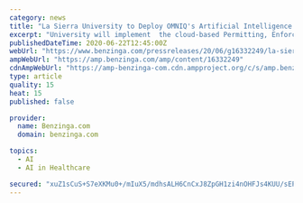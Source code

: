 ```yaml
---
category: news
title: "La Sierra University to Deploy OMNIQ's Artificial Intelligence – Cloud Based Access Control Parking and Security System"
excerpt: "University will implement  the cloud-based Permitting, Enforcement and Revenue Citation System (PERCS), significantly improving campus safety and enabling virtual access"
publishedDateTime: 2020-06-22T12:45:00Z
webUrl: "https://www.benzinga.com/pressreleases/20/06/g16332249/la-sierra-university-to-deploy-omniqs-artificial-intelligence-cloud-based-access-control-parking-a"
ampWebUrl: "https://amp.benzinga.com/amp/content/16332249"
cdnAmpWebUrl: "https://amp-benzinga-com.cdn.ampproject.org/c/s/amp.benzinga.com/amp/content/16332249"
type: article
quality: 15
heat: 15
published: false

provider:
  name: Benzinga.com
  domain: benzinga.com

topics:
  - AI
  - AI in Healthcare

secured: "xuZ1sCuS+S7eXKMu0+/mIuX5/mdhsALH6CnCxJ8ZpGH1zi4nOHFJs4KUU/sEPtXUbpU2aBezE0DiIN/cjpKl7ehbqvsl1BB1+S5Po/x1q6Rzz0zOpCBX0Y/xLNnMSQP5NZMJRkUkUdgSEsuFZko1RUyRRfV7RPkCi9KV1IO+wOVVMO5ufLCU9XgujdDO8XDuqibcIxsjEAbqhJQNZnjWmqOGn6atcgolJ57AF6YGheR+wn5BvLvh2JIXmo9+ULc28uCQyiZrgVrlw0HJJrt2NCAry26xZP2x8EhJfLybaOrQFq1NoHVxyEENJDK7btvYddBkL9r1dA24Y0oYL+DFLQ==;0N7eoi72FO3R48pb1XRfxw=="
---
```


